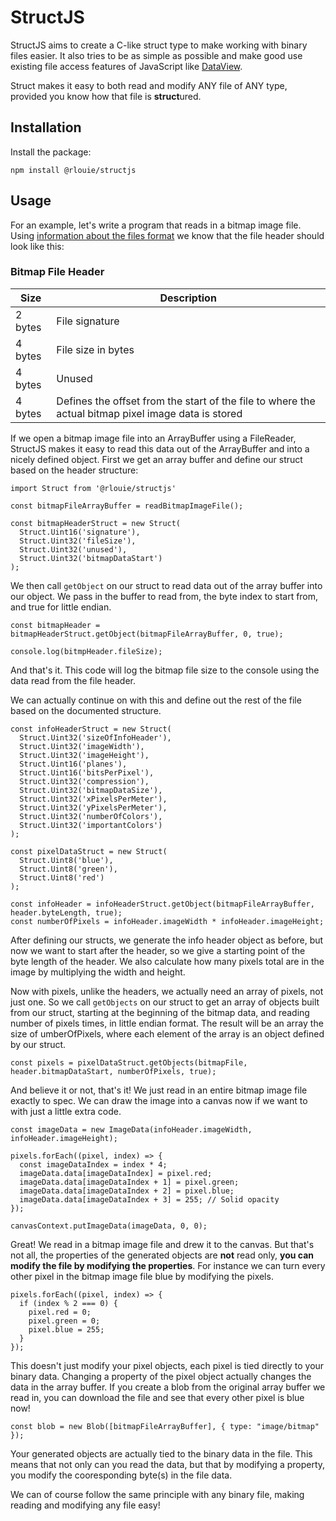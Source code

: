# StructJS

StructJS aims to create a C-like struct type to make working with binary files easier. It also tries to be as simple as possible and make good use existing file access features of JavaScript like [DataView](https://developer.mozilla.org/en-US/docs/Web/JavaScript/Reference/Global_Objects/DataView).

Struct makes it easy to both read and modify ANY file of ANY type, provided you know how that file is **struct**ured.

## Installation

Install the package:

`npm install @rlouie/structjs`

## Usage

For an example, let's write a program that reads in a bitmap image file. Using [information about the files format](http://www.ece.ualberta.ca/~elliott/ee552/studentAppNotes/2003_w/misc/bmp_file_format/bmp_file_format.htm) we know that the file header should look like this:

### Bitmap File Header

| Size | Description |
|---------|----------|
| 2 bytes | File signature |
| 4 bytes | File size in bytes |
| 4 bytes | Unused |
| 4 bytes | Defines the offset from the start of the file to where the actual bitmap pixel image data is stored |

If we open a bitmap image file into an ArrayBuffer using a FileReader, StructJS makes it easy to read this data out of the ArrayBuffer and into a nicely defined object. First we get an array buffer and define our struct based on the header structure:
```
import Struct from '@rlouie/structjs'

const bitmapFileArrayBuffer = readBitmapImageFile();

const bitmapHeaderStruct = new Struct(
  Struct.Uint16('signature'),
  Struct.Uint32('fileSize'),
  Struct.Uint32('unused'),
  Struct.Uint32('bitmapDataStart')
);
```

We then call `getObject` on our struct to read data out of the array buffer into our object. We pass in the buffer to read from, the byte index to start from, and true for little endian.
```
const bitmapHeader = bitmapHeaderStruct.getObject(bitmapFileArrayBuffer, 0, true);

console.log(bitmpHeader.fileSize);
```
And that's it. This code will log the bitmap file size to the console using the data read from the file header.

We can actually continue on with this and define out the rest of the file based on the documented structure.
```
const infoHeaderStruct = new Struct(
  Struct.Uint32('sizeOfInfoHeader'),
  Struct.Uint32('imageWidth'),
  Struct.Uint32('imageHeight'),
  Struct.Uint16('planes'),
  Struct.Uint16('bitsPerPixel'),
  Struct.Uint32('compression'),
  Struct.Uint32('bitmapDataSize'),
  Struct.Uint32('xPixelsPerMeter'),
  Struct.Uint32('yPixelsPerMeter'),
  Struct.Uint32('numberOfColors'),
  Struct.Uint32('importantColors')
);

const pixelDataStruct = new Struct(
  Struct.Uint8('blue'),
  Struct.Uint8('green'),
  Struct.Uint8('red')
);

const infoHeader = infoHeaderStruct.getObject(bitmapFileArrayBuffer, header.byteLength, true);
const numberOfPixels = infoHeader.imageWidth * infoHeader.imageHeight;
```
After defining our structs, we generate the info header object as before, but now we want to start after the header, so we give a starting point of the byte length of the header. We also calculate how many pixels total are in the image by multiplying the width and height.

Now with pixels, unlike the headers, we actually need an array of pixels, not just one. So we call `getObjects` on our struct to get an array of objects built from our struct, starting at the beginning of the bitmap data, and reading number of pixels times, in little endian format. The result will be an array the size of umberOfPixels, where each element of the array is an object defined by our struct.
```
const pixels = pixelDataStruct.getObjects(bitmapFile, header.bitmapDataStart, numberOfPixels, true);
```
And believe it or not, that's it! We just read in an entire bitmap image file exactly to spec. We can draw the image into a canvas now if we want to with just a little extra code.

```
const imageData = new ImageData(infoHeader.imageWidth, infoHeader.imageHeight);

pixels.forEach((pixel, index) => {
  const imageDataIndex = index * 4;
  imageData.data[imageDataIndex] = pixel.red;
  imageData.data[imageDataIndex + 1] = pixel.green;
  imageData.data[imageDataIndex + 2] = pixel.blue;
  imageData.data[imageDataIndex + 3] = 255; // Solid opacity
});

canvasContext.putImageData(imageData, 0, 0);
```
Great! We read in a bitmap image file and drew it to the canvas. But that's not all, the properties of the generated objects are **not** read only, **you can modify the file by modifying the properties**. For instance we can turn every other pixel in the bitmap image file blue by modifying the pixels.
```
pixels.forEach((pixel, index) => {
  if (index % 2 === 0) {
    pixel.red = 0;
    pixel.green = 0;
    pixel.blue = 255;
  }
});
```
This doesn't just modify your pixel objects, each pixel is tied directly to your binary data. Changing a property of the pixel object actually changes the data in the array buffer. If you create a blob from the original array buffer we read in, you can download the file and see that every other pixel is blue now!

`const blob = new Blob([bitmapFileArrayBuffer], { type: "image/bitmap" });`

Your generated objects are actually tied to the binary data in the file. This means that not only can you read the data, but that by modifying a property, you modify the cooresponding byte(s) in the file data.

We can of course follow the same principle with any binary file, making reading and modifying any file easy!
